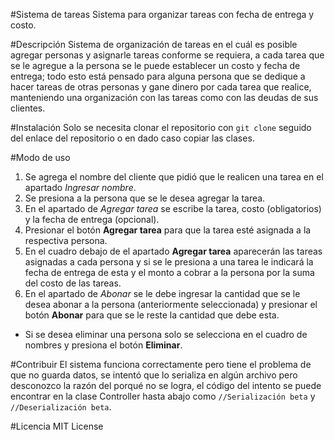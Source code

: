 #Sistema de tareas
Sistema para organizar tareas con fecha de entrega y costo.

#Descripción
Sistema de organización de tareas en el cuál es posible agregar personas y asignarle tareas conforme se requiera, a cada tarea que se le agregue a la persona se le puede establecer un costo y fecha de entrega; todo esto está pensado para alguna persona que se dedique a hacer tareas de otras personas y gane dinero por cada tarea que realice, manteniendo una organización con las tareas como con las deudas de sus clientes.

#Instalación
Solo se necesita clonar el repositorio con ``git clone`` seguido del enlace del repositorio o en dado caso copiar las clases.

#Modo de uso
1. Se agrega el nombre del cliente que pidió que le realicen una tarea en el apartado *Ingresar nombre*.
2. Se presiona a la persona que se le desea agregar la tarea.
3. En el apartado de *Agregar tarea* se escribe la tarea, costo (obligatorios) y la fecha de entrega (opcional).
4. Presionar el botón **Agregar tarea** para que la tarea esté asignada a la respectiva persona.
5. En el cuadro debajo de el apartado **Agregar tarea** aparecerán las tareas asignadas a cada persona y si se le presiona a una tarea le indicará la fecha de entrega de esta y el monto a cobrar a la persona por la suma del costo de las tareas.
6. En el apartado de *Abonar* se le debe ingresar la cantidad que se le desea abonar a la persona (anteriormente seleccionada) y presionar el botón **Abonar** para que se le reste la cantidad que debe esta.

- Si se desea eliminar una persona solo se selecciona en el cuadro de nombres y presiona el botón **Eliminar**.

#Contribuir
El sistema funciona correctamente pero tiene el problema de que no guarda datos, se intentó que lo serializa en algún archivo pero desconozco la razón del porqué no se logra, el código del intento se puede encontrar en la clase Controller hasta abajo como ``//Serialización beta`` y ``//Deserialización beta``.

#Licencia
MIT License
